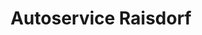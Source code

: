---
title: "Autoservice Raisdorf"
url: /schwentinental/autoservice-raisdorf/
shop: Autowerkstatt
---